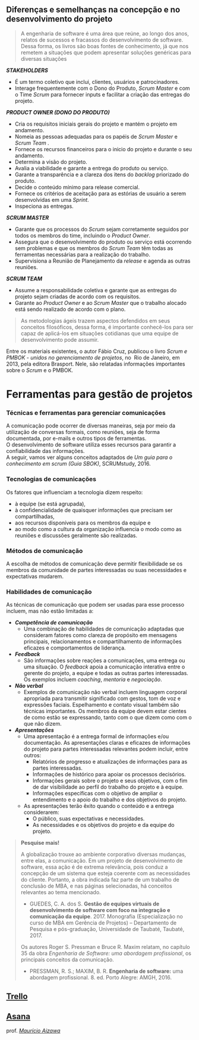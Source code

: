 
## Diferenças e semelhanças na concepção e no desenvolvimento do projeto

> A engenharia de software é uma área que reúne, ao longo dos anos, relatos de sucessos e fracassos do desenvolvimento de software. Dessa forma, os livros são boas fontes de conhecimento, já que nos remetem a situações que podem apresentar soluções genéricas para diversas situações

**_STAKEHOLDERS_**
- É um termo coletivo que inclui, clientes, usuários e patrocinadores.
- Interage frequentemente com o Dono do Produto, _Scrum_ _Master_ e com o Time _Scrum_ para fornecer inputs e facilitar a criação das entregas do projeto.

**_PRODUCT OWNER (DONO DO PRODUTO)_**
- Cria os requisitos iniciais gerais do projeto e mantém o projeto em andamento.
- Nomeia as pessoas adequadas para os papéis de _Scrum Master_ e _Scrum Team_ .
- Fornece os recursos financeiros para o inicio do projeto e durante o seu andamento.
- Determina a visão do projeto.
- Avalia a viabilidade e garante a entrega do produto ou serviço.
- Garante a transparência e a clareza dos itens do _backlog_ priorizado do produto.
- Decide o conteúdo mínimo para release comercial.
- Fornece os critérios de aceitação para as estórias de usuário a serem desenvolvidas em uma _Sprint_.
- Inspeciona as entregas.

**_SCRUM MASTER_**
- Garante que os processos do _Scrum_ sejam corretamente seguidos por todos os membros do time, incluindo o _Product Owner_.
- Assegura que o desenvolvimento do produto ou serviço está ocorrendo sem problemas e que os membros do _Scrum Team_ têm todas as ferramentas necessárias para a realização do trabalho.
- Supervisiona a Reunião de Planejamento da _release_ e agenda as outras reuniões.

**_SCRUM TEAM_**
- Assume a responsabilidade coletiva e garante que as entregas do projeto sejam criadas de acordo com os requisitos.
- Garante ao _Product Owner_ e ao _Scrum Master_ que o trabalho alocado está sendo realizado de acordo com o plano.

> As metodologias ágeis trazem aspectos defendidos em seus conceitos filosóficos, dessa forma, é importante conhecê-los para ser capaz de aplicá-los em situações cotidianas que uma equipe de desenvolvimento pode assumir.

Entre os materiais existentes, o autor Fábio Cruz, publicou o livro _Scrum e PMBOK - unidos no gerenciamento de projetos_, no  Rio de Janeiro, em 2013, pela editora Brasport. Nele, são relatadas informações importantes sobre o _Scrum_ e o PMBOK.


# Ferramentas para gestão de projetos
### Técnicas e ferramentas para gerenciar comunicações  
A comunicação pode ocorrer de diversas maneiras, seja por meio da utilização de conversas formais, como reuniões, seja de forma documentada, por e-mails e outros tipos de ferramentas.   
O desenvolvimento de software utiliza esses recursos para garantir a confiabilidade das informações.  
A seguir, vamos ver alguns conceitos adaptados de _Um guia para o conhecimento em scrum (Guia SBOK)_, SCRUMstudy, 2016.   

### Tecnologias de comunicações  
Os fatores que influenciam a tecnologia dizem respeito: 
- à equipe (se está agrupada), 
- à confidencialidade de quaisquer informações que precisam ser compartilhadas, 
- aos recursos disponíveis para os membros da equipe e 
- ao modo como a cultura da organização influencia o modo como as reuniões e discussões geralmente são realizadas.  

### Métodos de comunicação  
A escolha de métodos de comunicação deve permitir flexibilidade se os membros da comunidade de partes interessadas ou suas necessidades e expectativas mudarem.  

### Habilidades de comunicação  
As técnicas de comunicação que podem ser usadas para esse processo incluem, mas não estão limitadas a:  
- **_Competência de comunicação_**  
	- Uma combinação de habilidades de comunicação adaptadas que consideram fatores como clareza de propósito em mensagens principais, relacionamentos e compartilhamento de informações eficazes e comportamentos de liderança.  
- **_Feedback_**  
	- São informações sobre reações a comunicações, uma entrega ou uma situação. O _feedback_ apoia a comunicação interativa entre o gerente do projeto, a equipe e todas as outras partes interessadas. Os exemplos incluem _coaching_, _mentoria_ e _negociação_.  
- **_Não verbal_**
	- Exemplos de comunicação não verbal incluem linguagem corporal apropriada para transmitir significado com gestos, tom de voz e expressões faciais. Espelhamento e contato visual também são técnicas importantes. Os membros da equipe devem estar cientes de como estão se expressando, tanto com o que dizem como com o que não dizem.  
- **_Apresentações_** 
	- Uma apresentação é a entrega formal de informações e/ou documentação. As apresentações claras e eficazes de informações do projeto para partes interessadas relevantes podem incluir, entre outros:  
		- Relatórios de progresso e atualizações de informações para as partes interessadas.  
		- Informações de histórico para apoiar os processos decisórios.
		- Informações gerais sobre o projeto e seus objetivos, com o fim de dar visibilidade ao perfil do trabalho do projeto e à equipe. 
		- Informações específicas com o objetivo de ampliar o entendimento e o apoio do trabalho e dos objetivos do projeto. 
	- As apresentações terão êxito quando o conteúdo e a entrega considerarem:  
		- O público, suas expectativas e necessidades.  
		- As necessidades e os objetivos do projeto e da equipe do projeto.  
    
> **Pesquise mais!** 
>  
> A globalização trouxe ao ambiente corporativo diversas mudanças, entre elas, a comunicação. Em um projeto de desenvolvimento de software, essa ação é de extrema relevância, pois conduz a concepção de um sistema que esteja coerente com as necessidades do cliente. Portanto, a obra indicada faz parte de um trabalho de conclusão de MBA, e nas páginas selecionadas, há conceitos relevantes ao tema mencionado.   
> 
> 	- GUEDES, C. A. dos S. **Gestão de equipes virtuais de desenvolvimento de software com foco na integração e comunicação da equipe**. 2017. Monografia (Especialização no curso de MBA em Gerência de Projetos) – Departamento de Pesquisa e pós-graduação, Universidade de Taubaté, Taubaté, 2017.  
> 
> Os autores Roger S. Pressman e Bruce R. Maxim relatam, no capítulo 35 da obra _Engenharia de Software: uma abordagem profissional_, os principais conceitos da comunicação.   
> 
> 	- PRESSMAN, R. S.; MAXIM, B. R. **Engenharia de software:** uma abordagem profissional. 8. ed. Porto Alegre: AMGH, 2016.  


## [Trello](https://trello.com)

## [Asana](https://asana.com/pt)

prof. [_Maurício Aizawa_](https://organizenapratica.com.br/)





